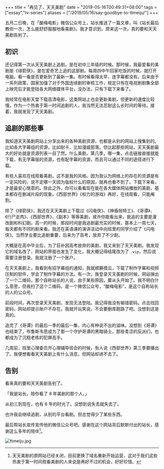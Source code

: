 +++
title = "再见了，天天美剧"
date = "2019-05-16T00:49:31+08:00"
tags = ["essay","tv-series"]
aliases = ["/2019/05/16/say-goodbye-to-ttmeiju/"]
+++

五月二日晚，在「酸梅电影」微信公众号上，站长推送了一篇文章，叫《站长最后教你一次，怎么能舒舒服服地看美剧》。我才意识到，原来这一次，真的要和天天美剧告别了。

## 初识

还记得第一次从天天美剧上追剧，是在初中三年级的时候。那时候，我最爱看的美剧是《绿箭侠》，是在爱奇艺上追的这部剧。每周四中午回家吃饭的时候，就打开电脑，看一看是否更新到了最新一集。有时候看得太早，连字幕都没有。后来由于一系列政策，国家加强了对于外国连续剧的审核工作，规定只有在电视剧剧集全部上映完后才能登陆各大网络媒体平台，没办法，只有下载下来看了。

我经常在电影天堂下载高清电影，这类网站上也会更新美剧，但更新的速度比较慢。作为一个热衷于第一时间追剧的人，我当然无法忍耐这么长时间的等待。接着，我就发现了天天美剧。

## 追剧的那些事

我知道天天美剧网站上分享出来的各种美剧资源，也都是从别的网站上搜集到的。比如各大字幕组的资源，比如耐卡，比如漫威部落。但比起那些网站，天天美剧最大的好处就是资源列表一目了然。什么美剧，第几季，哪一集，点击链接直接就能下载，有无字幕版的资源，也有配字幕的资源，而且可以通过不同的途径进行下载。

有些人喜欢在线观看美剧，这不是我的风格。因为我认为网络上的存在的资源是有一定风险的，说不定哪一天因为版权什么的原因，就再也看不到了。下载下来看，才是最安心惬意的。除此之外，你可以看看现在能在各大媒体网站播放的美剧，基本都存在删减片段的现象。《西部世界》《权力的游戏》再好，在线观看，只能阉割。

除了《绿箭侠》，我还在天天美剧上下载过《闪电侠》、《神盾局特工》、《哥谭》、《行尸走肉》、《西部世界》、《副本》等等美剧，或许你能看出来，我追的主要是漫改剧和科幻剧。高一的时候，那段时间是我追剧最充实的时候，基本上一周七天，每天都有不同的剧来看。我还在英语课的演讲活动中向班里的同学介绍了《闪电侠》。当然学业要比追剧重要，后来为了高考，放弃了不少剧。

大概是在高中毕业后，为了狂补因高考放弃的美剧，我又来到了天天美剧。我发现它的域名改了，网站的界面也发生了变化，我大概记得结尾改为了 `.vip`，然后说需要注册登录。我就注册了一个账户。

在天天美剧上，我看到有招字幕组的通知，我就顺藤摸瓜，下载了制作字幕和视频压制的软件，学会了制作字幕的方法。有一次，我登录天天美剧的时候，网站弹出了一个二维码，那个自称站长的人说，由于某些原因，要从头开始了。我不明白什么意思，但我扫了这个二维码，是一个微信公众号，“酸梅电影”，是这个自称站长的人的公众号。

前段时间，再次登录天天美剧，发现无法登陆。我记得我没有输错密码。点击找回密码，网站却提示账户不存在。我就开玩笑说，不会要删库跑路了吧。没想到这是真的。

追完了《哥谭》的最后一季的最后一集，内心有种说不出的滋味。没想到《哥谭》也结束了，布鲁斯韦恩成为了那一个守护哥谭的黑暗骑士，那些青涩的反派们，也都成为了沉稳老练的犯罪高手。

几周前，班里心理委员开心理辅导班会的时候，有人说《西部世界》第三季要播出了。我便想看看天天美剧上有什么消息，但网站却进不去了。

## 告别

看来真的要和天天美剧告别了。

「我是站长，陪你看了 8 年美剧的那个人。」

从初三到现在，也有 6 年的时光了。没想到说失去就失去了。

也许我会继续追剧，从别的平台看剧。但总觉得少了某些东西。

最后帮站长宣传宣传他的微信公众号吧。感谢在这个网站背后默默付出的站长，感谢这么多年的陪伴[^1]。

![ttmeiju.jpg](/images/ttmeiju.jpg "微信公众号二维码")

[^1]: 天天美剧的原网站已经关闭，目前更换了域名重新开始运营，这对于我们这些热衷于第一时间观看美剧的人来说是再好不过的机会，好好珍惜。